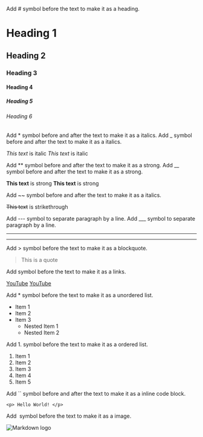 <!-- Headings -->
Add # symbol before the text to make it as a heading.

# Heading 1
## Heading 2
### Heading 3
#### Heading 4
##### Heading 5
###### Heading 6


<!-- Italics -->
Add * symbol before and after the text to make it as a italics.
Add _ symbol before and after the text to make it as a italics.

*This text* is italic
_This text_ is italic


<!-- Strong -->
Add ** symbol before and after the text to make it as a strong.
Add __ symbol before and after the text to make it as a strong.

**This text** is strong
__This text__ is strong


<!-- Strikethrough -->
Add ~~ symbol before and after the text to make it as a italics.

~~This text~~ is strikethrough


<!-- Horizontal Rule -->
Add --- symbol to separate paragraph by a line.
Add ___ symbol to separate paragraph by a line.

---
___


<!-- Blockquote -->
Add > symbol before the text to make it as a blockquote.

> This is a quote


<!-- Links -->
Add []() symbol before the text to make it as a links.

[YouTube](https://www.youtube.com/)
[YouTube](https://www.youtube.com/ "Youtube")


<!-- Unordered list -->
Add * symbol before the text to make it as a unordered list.

* Item 1
* Item 2
* Item 3
    * Nested Item 1
    * Nested Item 2


<!-- Ordered list -->
Add 1. symbol before the text to make it as a ordered list.

1. Item 1
1. Item 2
1. Item 3
1. Item 4
1. Item 5


<!-- Inline code block -->
Add `` symbol before and after the text to make it as a inline code block.

`<p> Hello World! </p>`


<!-- Image -->
Add ![]() symbol before the text to make it as a image.

![Markdown logo](https://markdown-here.com/img/icon256.png)


